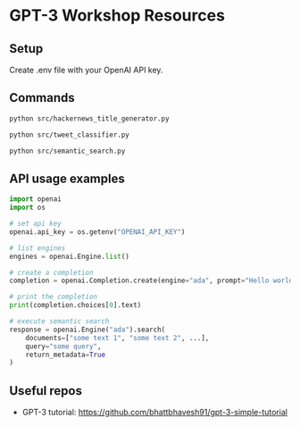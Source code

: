 # GPT-3 Workshop Resources

## Setup
Create .env file with your OpenAI API key.

## Commands
```bash
python src/hackernews_title_generator.py

python src/tweet_classifier.py

python src/semantic_search.py
```

## API usage examples
```python
import openai
import os

# set api key
openai.api_key = os.getenv("OPENAI_API_KEY")

# list engines
engines = openai.Engine.list()

# create a completion
completion = openai.Completion.create(engine="ada", prompt="Hello world")

# print the completion
print(completion.choices[0].text)

# execute semantic search
response = openai.Engine("ada").search(
    documents=["some text 1", "some text 2", ...], 
    query="some query",
    return_metadata=True
)
```


## Useful repos
- GPT-3 tutorial: https://github.com/bhattbhavesh91/gpt-3-simple-tutorial